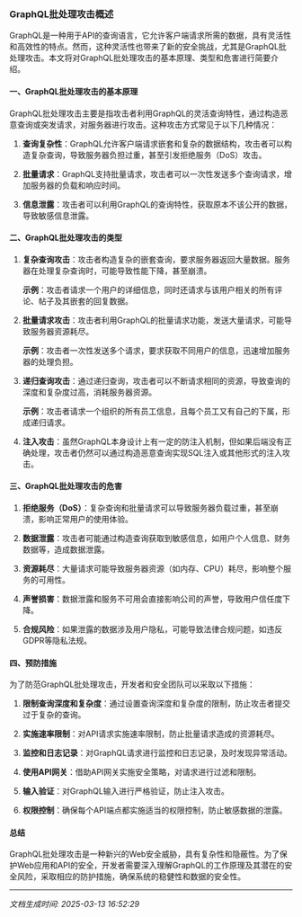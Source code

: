 ### GraphQL批处理攻击概述

GraphQL是一种用于API的查询语言，它允许客户端请求所需的数据，具有灵活性和高效性的特点。然而，这种灵活性也带来了新的安全挑战，尤其是GraphQL批处理攻击。本文将对GraphQL批处理攻击的基本原理、类型和危害进行简要介绍。

#### 一、GraphQL批处理攻击的基本原理

GraphQL批处理攻击主要是指攻击者利用GraphQL的灵活查询特性，通过构造恶意查询或突发请求，对服务器进行攻击。这种攻击方式常见于以下几种情况：

1. **查询复杂性**：GraphQL允许客户端请求嵌套和复杂的数据结构，攻击者可以构造复杂查询，导致服务器负担过重，甚至引发拒绝服务（DoS）攻击。

2. **批量请求**：GraphQL支持批量请求，攻击者可以一次性发送多个查询请求，增加服务器的负载和响应时间。

3. **信息泄露**：攻击者可以利用GraphQL的查询特性，获取原本不该公开的数据，导致敏感信息泄露。

#### 二、GraphQL批处理攻击的类型

1. **复杂查询攻击**：攻击者构造复杂的嵌套查询，要求服务器返回大量数据。服务器在处理复杂查询时，可能导致性能下降，甚至崩溃。

   **示例**：攻击者请求一个用户的详细信息，同时还请求与该用户相关的所有评论、帖子及其嵌套的回复数据。

2. **批量请求攻击**：攻击者利用GraphQL的批量请求功能，发送大量请求，可能导致服务器资源耗尽。

   **示例**：攻击者一次性发送多个请求，要求获取不同用户的信息，迅速增加服务器的处理负担。

3. **递归查询攻击**：通过递归查询，攻击者可以不断请求相同的资源，导致查询的深度和复杂度过高，消耗服务器资源。

   **示例**：攻击者请求一个组织的所有员工信息，且每个员工又有自己的下属，形成递归请求。

4. **注入攻击**：虽然GraphQL本身设计上有一定的防注入机制，但如果后端没有正确处理，攻击者仍然可以通过构造恶意查询实现SQL注入或其他形式的注入攻击。

#### 三、GraphQL批处理攻击的危害

1. **拒绝服务（DoS）**：复杂查询和批量请求可以导致服务器负载过重，甚至崩溃，影响正常用户的使用体验。

2. **数据泄露**：攻击者可能通过构造查询获取到敏感信息，如用户个人信息、财务数据等，造成数据泄露。

3. **资源耗尽**：大量请求可能导致服务器资源（如内存、CPU）耗尽，影响整个服务的可用性。

4. **声誉损害**：数据泄露和服务不可用会直接影响公司的声誉，导致用户信任度下降。

5. **合规风险**：如果泄露的数据涉及用户隐私，可能导致法律合规问题，如违反GDPR等隐私法规。

#### 四、预防措施

为了防范GraphQL批处理攻击，开发者和安全团队可以采取以下措施：

1. **限制查询深度和复杂度**：通过设置查询深度和复杂度的限制，防止攻击者提交过于复杂的查询。

2. **实施速率限制**：对API请求实施速率限制，防止批量请求造成的资源耗尽。

3. **监控和日志记录**：对GraphQL请求进行监控和日志记录，及时发现异常活动。

4. **使用API网关**：借助API网关实施安全策略，对请求进行过滤和限制。

5. **输入验证**：对GraphQL输入进行严格验证，防止注入攻击。

6. **权限控制**：确保每个API端点都实施适当的权限控制，防止敏感数据的泄露。

#### 总结

GraphQL批处理攻击是一种新兴的Web安全威胁，具有复杂性和隐蔽性。为了保护Web应用和API的安全，开发者需要深入理解GraphQL的工作原理及其潜在的安全风险，采取相应的防护措施，确保系统的稳健性和数据的安全性。

---

*文档生成时间: 2025-03-13 16:52:29*












